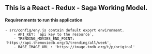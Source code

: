 ## This is a React - Redux - Saga Working Model.

#### Requirenments to run this application
    - src/config/env.js contain default export environment.
        - API_KEY: `api key to the resource`,
        - TRENDING_MOVIES_END_POINT: 'https://api.themoviedb.org/3/trending/all/week',
        - BASE_IMAGE_URL : 'https://image.tmdb.org/t/p/original'